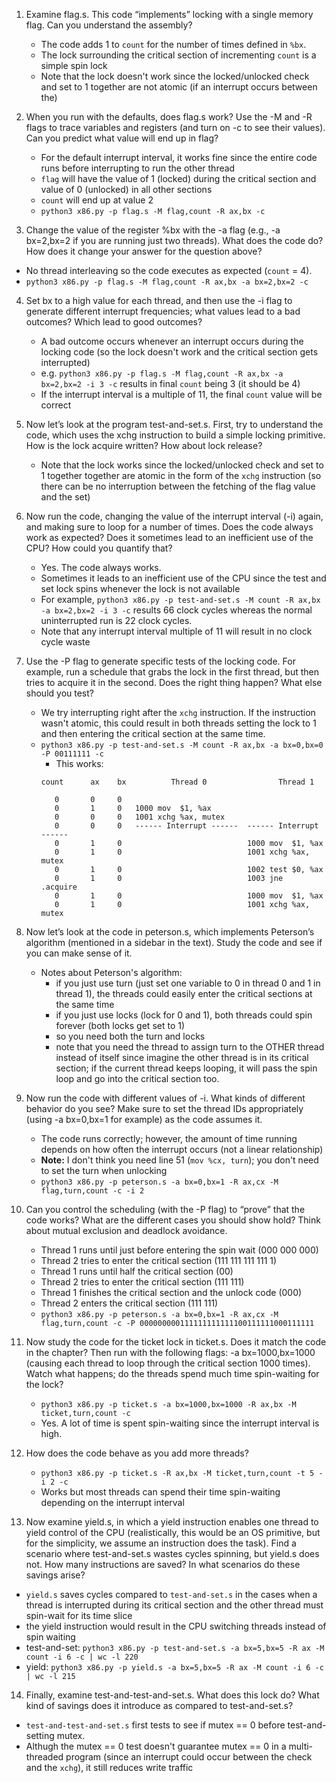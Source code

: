 1. Examine flag.s. This code “implements” locking with a single memory
flag. Can you understand the assembly?

   - The code adds 1 to `count` for the number of times defined in `%bx`.
   - The lock surrounding the critical section of incrementing `count` is a simple spin lock
   - Note that the lock doesn't work since the locked/unlocked check and set to 1 together are not atomic (if an interrupt occurs between the)

1. When you run with the defaults, does flag.s work? Use the -M and -R
flags to trace variables and registers (and turn on -c to see their values).
Can you predict what value will end up in flag?
    - For the default interrupt interval, it works fine since the entire code runs before interrupting to run the other thread
    - `flag` will have the value of 1 (locked) during the critical section and value of 0 (unlocked) in all other sections
    - `count` will end up at value 2
    - `python3 x86.py -p flag.s -M flag,count -R ax,bx -c`

3. Change the value of the register %bx with the -a flag (e.g., -a bx=2,bx=2
if you are running just two threads). What does the code do? How does it
change your answer for the question above?
-   No thread interleaving so the code executes as expected (`count` = 4).
-   `python3 x86.py -p flag.s -M flag,count -R ax,bx -a bx=2,bx=2 -c`

4. Set bx to a high value for each thread, and then use the -i flag to generate
different interrupt frequencies; what values lead to a bad outcomes? Which
lead to good outcomes?
   - A bad outcome occurs whenever an interrupt occurs during the locking code (so the lock doesn't work and the critical section gets interrupted)
   - e.g. `python3 x86.py -p flag.s -M flag,count -R ax,bx -a bx=2,bx=2 -i 3 -c` results in final `count` being 3 (it should be 4)
   - If the interrupt interval is a multiple of 11, the final `count` value will be correct

1. Now let’s look at the program test-and-set.s. First, try to understand
the code, which uses the xchg instruction to build a simple locking primitive. How is the lock acquire written? How about lock release?
   - Note that the lock works since the locked/unlocked check and set to 1 together together are atomic in the form of the `xchg` instruction (so there can be no interruption between the fetching of the flag value and the set)

1. Now run the code, changing the value of the interrupt interval (-i) again,
and making sure to loop for a number of times. Does the code always work
as expected? Does it sometimes lead to an inefficient use of the CPU? How
could you quantify that?
   - Yes. The code always works.
   - Sometimes it leads to an inefficient use of the CPU since the test and set lock spins whenever the lock is not available
   - For example, `python3 x86.py -p test-and-set.s -M count -R ax,bx -a bx=2,bx=2 -i 3 -c` results 66 clock cycles whereas the normal uninterrupted run is 22 clock cycles.
   - Note that any interrupt interval multiple of 11 will result in no clock cycle waste

7. Use the -P flag to generate specific tests of the locking code. For example,
run a schedule that grabs the lock in the first thread, but then tries to acquire
it in the second. Does the right thing happen? What else should you test?
   - We try interrupting right after the `xchg` instruction. If the instruction wasn't atomic, this could result in both threads setting the lock to 1 and then entering the critical section at the same time.
   - `python3 x86.py -p test-and-set.s -M count -R ax,bx -a bx=0,bx=0 -P 00111111 -c`
     - This works:
      ```
      count      ax    bx          Thread 0                Thread 1         

         0       0     0   
         0       1     0   1000 mov  $1, %ax
         0       0     0   1001 xchg %ax, mutex
         0       0     0   ------ Interrupt ------  ------ Interrupt ------  
         0       1     0                            1000 mov  $1, %ax
         0       1     0                            1001 xchg %ax, mutex
         0       1     0                            1002 test $0, %ax
         0       1     0                            1003 jne  .acquire
         0       1     0                            1000 mov  $1, %ax
         0       1     0                            1001 xchg %ax, mutex
      ```
8. Now let’s look at the code in peterson.s, which implements Peterson’s
algorithm (mentioned in a sidebar in the text). Study the code and see if
you can make sense of it.

   - Notes about Peterson's algorithm:
     - if you just use turn (just set one variable to 0 in thread 0 and 1 in thread 1), the threads could easily enter the critical sections at the same time
     - if you just use locks (lock for 0 and 1), both threads could spin forever (both locks get set to 1)
     - so you need both the turn and locks
     - note that you need the thread to assign turn to the OTHER thread instead of itself since imagine the other thread is in its critical section; if the current thread keeps looping, it will pass the spin loop and go into the critical section too.
  
  9. Now run the code with different values of -i. What kinds of different behavior do you see? Make sure to set the thread IDs appropriately (using -a
bx=0,bx=1 for example) as the code assumes it.
      - The code runs correctly; however, the amount of time running depends on how often the interrupt occurs (not a linear relationship)
      - **Note:** I don't think you need line 51 (`mov %cx, turn`); you don't need to set the turn when unlocking
      - `python3 x86.py -p peterson.s -a bx=0,bx=1 -R ax,cx -M flag,turn,count -c -i 2`

10. Can you control the scheduling (with the -P flag) to “prove” that the code
works? What are the different cases you should show hold? Think about
mutual exclusion and deadlock avoidance.
    - Thread 1 runs until just before entering the spin wait (000 000 000)
    - Thread 2 tries to enter the critical section (111 111 111 111 1)
    - Thread 1 runs until half the critical section (00)
    - Thread 2 tries to enter the critical section (111 111)
    - Thread 1 finishes the critical section and the unlock code (000)
    - Thread 2 enters the critical section (111 111)
    - `python3 x86.py -p peterson.s -a bx=0,bx=1 -R ax,cx -M flag,turn,count -c -P 000000000111111111111100111111000111111`

11. Now study the code for the ticket lock in ticket.s. Does it match the code
in the chapter? Then run with the following flags: -a bx=1000,bx=1000
(causing each thread to loop through the critical section 1000 times). Watch
what happens; do the threads spend much time spin-waiting for the lock?
    - `python3 x86.py -p ticket.s -a bx=1000,bx=1000 -R ax,bx -M ticket,turn,count -c`
    - Yes. A lot of time is spent spin-waiting since the interrupt interval is high. 

12. How does the code behave as you add more threads?
    - `python3 x86.py -p ticket.s -R ax,bx -M ticket,turn,count -t 5 -i 2 -c`
    - Works but most threads can spend their time spin-waiting depending on the interrupt interval

13. Now examine yield.s, in which a yield instruction enables one thread
to yield control of the CPU (realistically, this would be an OS primitive, but
for the simplicity, we assume an instruction does the task). Find a scenario
where test-and-set.s wastes cycles spinning, but yield.s does not.
How many instructions are saved? In what scenarios do these savings arise?
   - `yield.s` saves cycles compared to `test-and-set.s` in the cases when a thread is interrupted during its critical section and the other thread must spin-wait for its time slice
   - the yield instruction would result in the CPU switching threads instead of spin waiting
   - test-and-set: `python3 x86.py -p test-and-set.s -a bx=5,bx=5 -R ax -M count -i 6 -c | wc -l 220`
   - yield: `python3 x86.py -p yield.s -a bx=5,bx=5 -R ax -M count -i 6 -c | wc -l 215`

14. Finally, examine test-and-test-and-set.s. What does this lock do?
What kind of savings does it introduce as compared to test-and-set.s?
   -  `test-and-test-and-set.s` first tests to see if mutex == 0 before test-and-setting mutex. 
   -  Althugh the mutex == 0 test doesn't guarantee mutex == 0 in a multi-threaded program (since an interrupt could occur between the check and the `xchg`), it still reduces write traffic
